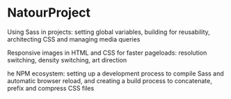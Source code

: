 # NatourProject

<p>Using Sass in projects: setting global variables, building for reusability, architecting CSS and managing media queries</p>
<p>Responsive images in HTML and CSS for faster pageloads: resolution switching, density switching, art direction</p>
<p>he NPM ecosystem: setting up a development process to compile Sass and automatic browser reload, and creating a build process to concatenate, prefix and compress CSS files</p>
